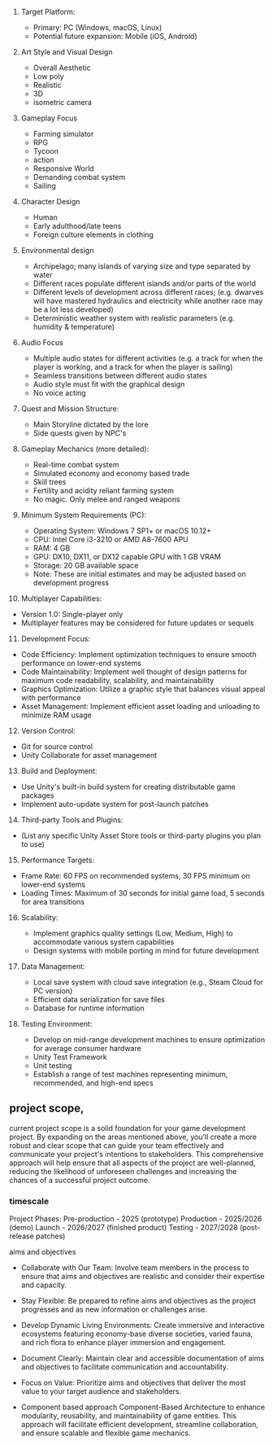 
1. Target Platform:
   - Primary: PC (Windows, macOS, Linux)
   - Potential future expansion: Mobile (iOS, Android)

2. Art Style and Visual Design
   - Overall Aesthetic
   - Low poly 
   - Realistic
   - 3D
   - isometric camera

3. Gameplay Focus
    - Farming simulator
    - RPG
    - Tycoon
    - action
    - Responsive World
    - Demanding combat system
    - Sailing

4. Character Design
    - Human
    - Early adulthood/late teens
    - Foreign culture elements in clothing

5. Environmental design
    - Archipelago; many islands of varying size and type separated by water
    - Different races populate different islands and/or parts of the world
    - Different levels of development across different races;
    (e.g. dwarves will have mastered hydraulics and electricity while another race may be a lot less developed)
    - Deterministic weather system with realistic parameters (e.g. humidity & temperature)


6. Audio Focus
    - Multiple audio states for different activities 
    (e.g. a track for when the player is working, and a track for when the player is sailing)
    - Seamless transitions between different audio states
    - Audio style must fit with the graphical design
    - No voice acting

7. Quest and Mission Structure:
   - Main Storyline dictated by the lore
   - Side quests given by NPC's

8. Gameplay Mechanics (more detailed):
   - Real-time combat system
   - Simulated economy and economy based trade
   - Skill trees
   - Fertility and acidity reliant farming system
   - No magic. Only melee and ranged weapons
    
9. Minimum System Requirements (PC):
   - Operating System: Windows 7 SP1+ or macOS 10.12+
   - CPU: Intel Core i3-3210 or AMD A8-7600 APU
   - RAM: 4 GB
   - GPU: DX10, DX11, or DX12 capable GPU with 1 GB VRAM
   - Storage: 20 GB available space
   - Note: These are initial estimates and may be adjusted based on development progress

10. Multiplayer Capabilities:
   - Version 1.0: Single-player only
   - Multiplayer features may be considered for future updates or sequels

11. Development Focus:
   - Code Efficiency: Implement optimization techniques to ensure smooth performance on lower-end systems
   - Code Maintainability: Implement well thought of design patterns for maximum code readability, scalability, and maintainability
   - Graphics Optimization: Utilize a graphic style that balances visual appeal with performance
   - Asset Management: Implement efficient asset loading and unloading to minimize RAM usage

12. Version Control:
   - Git for source control
   - Unity Collaborate for asset management

13. Build and Deployment:
   - Use Unity's built-in build system for creating distributable game packages
   - Implement auto-update system for post-launch patches

14. Third-party Tools and Plugins:
   - (List any specific Unity Asset Store tools or third-party plugins you plan to use)

15. Performance Targets:
   - Frame Rate: 60 FPS on recommended systems, 30 FPS minimum on lower-end systems
   - Loading Times: Maximum of 30 seconds for initial game load, 5 seconds for area transitions

16. Scalability:
    - Implement graphics quality settings (Low, Medium, High) to accommodate various system capabilities
    - Design systems with mobile porting in mind for future development

17. Data Management:
    - Local save system with cloud save integration (e.g., Steam Cloud for PC version)
    - Efficient data serialization for save files
    - Database for runtime information

18. Testing Environment:
    - Develop on mid-range development machines to ensure optimization for average consumer hardware
    - Unity Test Framework
    - Unit testing
    - Establish a range of test machines representing minimum, recommended, and high-end specs

###
project scope,
----


current project scope is a solid foundation for your game development project. By expanding on the areas mentioned above, you'll create a more robust and clear scope that can guide your team effectively and communicate your project's intentions to stakeholders. This comprehensive approach will help ensure that all aspects of the project are well-planned, reducing the likelihood of unforeseen challenges and increasing the chances of a successful project outcome.


### timescale
Project Phases:
Pre-production - 2025 (prototype)
Production - 2025/2026 (demo)
Launch - 2026/2027 (finished product)
Testing - 2027/2028 (post-release patches)


aims and objectives
* Collaborate with Our Team:
    Involve team members in the process to ensure that aims and objectives are realistic and consider their expertise and capacity.

* Stay Flexible:
    Be prepared to refine aims and objectives as the project progresses and as new information or challenges arise.
    
* Develop Dynamic Living Environments:
    Create immersive and interactive ecosystems featuring economy-base diverse societies, varied fauna, and rich flora to enhance player immersion and engagement.
    
* Document Clearly:
    Maintain clear and accessible documentation of aims and objectives to facilitate communication and accountability.
    
* Focus on Value:
    Prioritize aims and objectives that deliver the most value to your target audience and stakeholders.

* Component based approach
    Component-Based Architecture to enhance modularity, reusability, and maintainability of game entities. This approach will facilitate efficient development, streamline collaboration, and ensure scalable and flexible game mechanics.